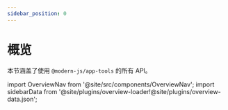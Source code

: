 ```yaml
---
sidebar_position: 0
---
```


# 概览
本节涵盖了使用 `@modern-js/app-tools` 的所有 API。

import OverviewNav from '@site/src/components/OverviewNav';
import sidebarData from '@site/plugins/overview-loader!@site/plugins/overview-data.json';

<OverviewNav cards={sidebarData.docsSidebars.apisAppSidebar} />
